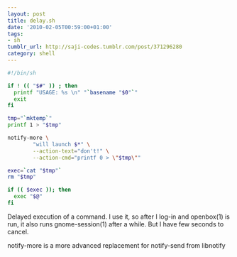 ```yaml
---
layout: post
title: delay.sh
date: '2010-02-05T00:59:00+01:00'
tags:
- sh
tumblr_url: http://saji-codes.tumblr.com/post/371296280
category: shell
---
```

```sh
#!/bin/sh

if ! (( "$#" )) ; then
  printf "USAGE: %s \n" "`basename "$0"`"
  exit
fi

tmp="`mktemp`"
printf 1 > "$tmp"

notify-more \
        "will launch $*" \
        --action-text="don't!" \
        --action-cmd="printf 0 > \"$tmp\""

exec=`cat "$tmp"`
rm "$tmp"

if (( $exec )); then
  exec "$@"
fi
```

Delayed execution of a command. I use it, so after I log-in and
openbox(1) is run, it also runs gnome-session(1) after a while. But I
have few seconds to cancel.

notify-more is a more advanced replacement for notify-send from libnotify
